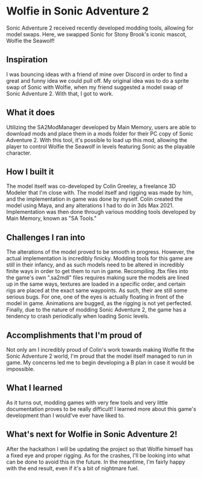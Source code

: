 # Wolfie in Sonic Adventure 2
Sonic Adventure 2 received recently developed modding tools, allowing for model swaps. Here, we swapped Sonic for Stony Brook's iconic mascot, Wolfie the Seawolf!
## Inspiration
I was bouncing ideas with a friend of mine over Discord in order to find a great and funny idea we could pull off. My original idea was to do a sprite swap of Sonic with Wolfie, when my friend suggested a model swap of Sonic Adventure 2. With that, I got to work.
## What it does
Utilizing the SA2ModManager developed by Main Memory, users are able to download mods and place them in a mods folder for their PC copy of Sonic Adventure 2. With this tool, it's possible to load up this mod, allowing the player to control Wolfie the Seawolf in levels featuring Sonic as the playable character.
## How I built it
The model itself was co-developed by Colin Greeley, a freelance 3D Modeler that I'm close with. The model itself and rigging was made by him, and the implementation in game was done by myself. Colin created the model using Maya, and any alterations I had to do in 3ds Max 2021. Implementation was then done through various modding tools developed by Main Memory, known as "SA Tools."
## Challenges I ran into
The alterations of the model proved to be smooth in progress. However, the actual implementation is incredibly finicky. Modding tools for this game are still in their infancy, and as such models need to be altered in incredibly finite ways in order to get them to run in game. Recompiling .fbx files into the game's own ".sa2mdl" files requires making sure the models are lined up in the same ways, textures are loaded in a specific order, and certain rigs are placed at the exact same waypoints.
As such, their are still some serious bugs. For one, one of the eyes is actually floating in front of the model in game. Animations are bugged, as the rigging is not yet perfected. Finally, due to the nature of modding Sonic Adventure 2, the game has a tendency to crash periodically when loading Sonic levels.
## Accomplishments that I'm proud of
Not only am I incredibly proud of Colin's work towards making Wolfie fit the Sonic Adventure 2 world, I'm proud that the model itself managed to run in game. My concerns led me to begin developing a B plan in case it would be impossible.
## What I learned
As it turns out, modding games with very few tools and very little documentation proves to be really difficult! I learned more about this game's development than I would've ever have liked to.
## What's next for Wolfie in Sonic Adventure 2!
After the hackathon I will be updating the project so that Wolfie himself has a fixed eye and proper rigging. As for the crashes, I'll be looking into what can be done to avoid this in the future. In the meantime, I'm fairly happy with the end result, even if it's a bit of nightmare fuel.

